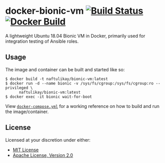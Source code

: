 # docker-bionic-vm [![Build Status][travis.svg]][travis] [![Docker Build][docker.svg]][docker]

A lightweight Ubuntu 18.04 Bionic VM in Docker, primarily used for integration testing of Ansible roles.

## Usage

The image and container can be built and started like so:

```
$ docker build -t naftulikay/bionic-vm:latest
$ docker run -d --name bionic -v /sys/fs/cgroup:/sys/fs/cgroup:ro --privileged \
      naftulikay/bionic-vm:latest
$ docker exec -it bionic wait-for-boot
```

View [`docker-compose.yml`](./docker-compose.yml) for a working reference on how to build and run the image/container.

## License

Licensed at your discretion under either:

 - [MIT License](./LICENSE-MIT)
 - [Apache License, Version 2.0](./LICENSE-APACHE)

 [docker]: https://hub.docker.com/r/naftulikay/bionic-vm/
 [docker.svg]: https://img.shields.io/docker/automated/naftulikay/bionic-vm.svg?maxAge=2592000
 [travis]: https://travis-ci.org/naftulikay/docker-bionic-vm
 [travis.svg]: https://travis-ci.org/naftulikay/docker-bionic-vm.svg?branch=master
